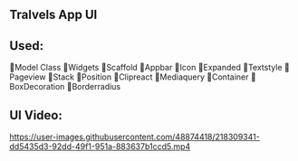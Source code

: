 
## Tralvels App UI 

## Used:
🎯Model Class
🎯Widgets
🎯Scaffold
🎯Appbar
🎯Icon
🎯Expanded
🎯Textstyle
🎯Pageview
🎯Stack
🎯Position
🎯Clipreact
🎯Mediaquery
🎯Container
🎯BoxDecoration
🎯Borderradius

## UI Video:
https://user-images.githubusercontent.com/48874418/218309341-dd5435d3-92dd-49f1-951a-883637b1ccd5.mp4






